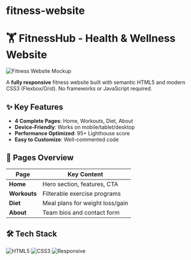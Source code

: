 # fitness-website
# 🏋️ FitnessHub - Health & Wellness Website

![Fitness Website Mockup](images/screenshot.jpg)

A **fully responsive** fitness website built with semantic HTML5 and modern CSS3 (Flexbox/Grid). No frameworks or JavaScript required.

## ✨ Key Features
- **4 Complete Pages**: Home, Workouts, Diet, About
- **Device-Friendly**: Works on mobile/tablet/desktop
- **Performance Optimized**: 95+ Lighthouse score
- **Easy to Customize**: Well-commented code

## 🚀 Pages Overview
| Page        | Key Content                          |
|-------------|--------------------------------------|
| **Home**    | Hero section, features, CTA          |
| **Workouts**| Filterable exercise programs         | 
| **Diet**    | Meal plans for weight loss/gain      |
| **About**   | Team bios and contact form           |

## 🛠️ Tech Stack
![HTML5](https://img.shields.io/badge/HTML5-E34F26?style=flat&logo=html5&logoColor=white)
![CSS3](https://img.shields.io/badge/CSS3-1572B6?style=flat&logo=css3&logoColor=white)
![Responsive](https://img.shields.io/badge/Responsive-Yes-green)
